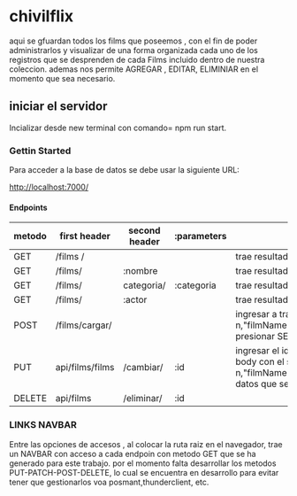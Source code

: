 # chivilflix

aqui se gfuardan todos los films que poseemos , con el fin de poder administrarlos y visualizar de una forma organizada cada uno de los registros que se desprenden de cada Films incluido dentro de nuestra coleccion.
ademas nos permite AGREGAR , EDITAR, ELIMINIAR  en el momento que sea necesario.

## iniciar el servidor

Incializar desde new terminal con comando=  npm run  start.

### Gettin Started

Para acceder a la base de datos  se debe usar la siguiente URL:

 <http://localhost:7000/>

#### Endpoints

metodo|first header | second header | :parameters | detalle
------|-------------|---------------|-------------|----------
GET  |/films /      |               |             |   trae resultado  total de articulos en almacen.
GET  |/films/       |  :nombre      |             |  trae resultado segun nombre parcial o  total de la pelicula .
GET  |/films/       |  categoria/   | :categoria  |  trae resultado por categoria  de apto edad .
GET  |/films/       |  :actor       |             | trae resultado segun nombre parcial o  total de actores en el reparto.
POST  |/films/cargar/|              |             | ingresar a traves de posmant // thunder , options: POST  ingresar la ruta , definir opcion JSON  -- RAW  y colocar en el body: {"id": n,"filmName":"Abcdef","filmImage":xxx,"categoria":"Asgdefcewa","genero":"Asgdefcewa","resumen":"Asgdefcewa","duracion":"Asgdefcewa","actores":"Asgdefcewa"}.luego presionar SEND. y el articulo sera creado en la base mongoDB.
PUT | api/films/films|/cambiar/     |  :id         |ingresar el id  en la bara del navegador  seguido de la ruta  e ingresar a traves de posmant // thunder , options: PUT  ingresar la ruta , definir opcion JSON  -- RAW  y colocar en el body con el siguiente formato: {"id": n,"filmName":"Abcdef","filmImage":xxx,"categoria":"Asgdefcewa","genero":"Asgdefcewa","resumen":"Asgdefcewa","duracion":"Asgdefcewa","actores":"Asgdefcewa"}. los datos que se quieran actualizar . luego presionar SEND. y el articulo se actualizaran los datos ingresados en la base mongoDB.
DELETE|api/films |/eliminar/|  :id           |             |ingresa el numero de Id  a continuacion de la ruta marcada en el navegador  de posmant // thunder , options: DELETE,  luego presiona "SEND".

### LINKS NAVBAR

Entre las opciones de accesos , al colocar la ruta raiz en el navegador, trae un NAVBAR  con acceso a cada endpoin con metodo GET que se ha generado  para este trabajo. por el momento falta desarrollar los metodos PUT-PATCH-POST-DELETE, lo cual se encuentra en desarrollo para evitar tener que gestionarlos voa posmant,thunderclient, etc.
